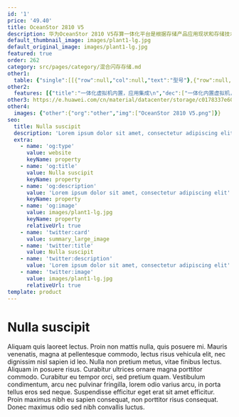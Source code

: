```yaml
---
id: '1'
price: '49.40'
title: OceanStor 2810 V5
description: 华为OceanStor 2810 V5存算一体化平台是根据存储产品应用现状和存储技术未来发展趋势，推出的新一代专用高性能融合存储设备。存储控制器在继承华为OceanStor 企业存储特性的同时提供开放融合数据平台，充分发挥控制器的富余计算能力。用户可将原先部署在物理服务器上的应用迁移到存储控制器内，并提供一体化集成虚拟机、应用隔离、资源控制、高可靠高可用等关键特性。易于快速集成ISV业务平台，显著降低用户TCO。
default_thumbnail_image: images/plant1-lg.jpg
default_original_image: images/plant1-lg.jpg
featured: true
order: 262
category: src/pages/category/混合闪存存储.md
other1: 
  table: {"single":[[{"row":null,"col":null,"text":"型号"},{"row":null,"col":null,"text":"OceanStor 2810"}],[{"row":null,"col":null,"text":"控制器数量"},{"row":null,"col":null,"text":"双控（2U盘控一体）"}],[{"row":null,"col":null,"text":"高速Cache容量（每控制器）"},{"row":null,"col":null,"text":"96GB"}],[{"row":null,"col":null,"text":"支持最大磁盘数"},{"row":null,"col":null,"text":"750"}],[{"row":null,"col":null,"text":"RAID 级别"},{"row":null,"col":null,"text":"RAID0,1,3,5,6,10,50"}],[{"row":null,"col":null,"text":"每控制器最大虚拟机数量"},{"row":null,"col":null,"text":"4（双控最大8）"}],[{"row":null,"col":null,"text":"每VM内存"},{"row":null,"col":null,"text":"128MB<=内存<=VM预留剩余内存（最大约64GB）"}],[{"row":null,"col":null,"text":"每VM vCPU数量"},{"row":null,"col":null,"text":"2 ≤ vCPU核数 ≤ 20"}],[{"row":null,"col":null,"text":"每VM系统盘容量"},{"row":null,"col":null,"text":"≥ 1 GB"}],[{"row":null,"col":null,"text":"每VM数据盘数量"},{"row":null,"col":null,"text":"<=16个"}],[{"row":null,"col":null,"text":"每VM虚拟网口数量"},{"row":null,"col":null,"text":"1个 ≤ 网口 ≤ 最大物理网口数量(12个)"}]]}
other2:
  features: [{"title":"一体化虚拟机内置，应用集成\n","dec":["一体化内置虚拟机，开放存储平台管理接口，支持策略管理，可根据用户需要和应用特性配置CPU策略；应用集成，一栈式提供软硬件服务，易交付，易应用，易运维。"]},{"title":"高可靠，高可用\n","dec":["基于华为企业级存储的可靠性设计，保证数据99.9999%可靠性；RAID2.0+软件架构，重构速度较传统方式最高提升20倍。"]},{"title":"易管理，易维护","dec":["虚拟机应用数据读写由底层存储资源池直接提供，缩短数据访问路径，提升系统性能；统一管理界面，多种告警手段，一键式升级，显著降低用户运维成本。"]}]
other3: https://e.huawei.com/cn/material/datacenter/storage/c0178337e60e4502bfd616f9c1172cbf
other4:
  images: {"other":{"org":"other","img":["OceanStor 2810 V5.png"]}}
seo:
  title: Nulla suscipit
  description: 'Lorem ipsum dolor sit amet, consectetur adipiscing elit'
  extra:
    - name: 'og:type'
      value: website
      keyName: property
    - name: 'og:title'
      value: Nulla suscipit
      keyName: property
    - name: 'og:description'
      value: 'Lorem ipsum dolor sit amet, consectetur adipiscing elit'
      keyName: property
    - name: 'og:image'
      value: images/plant1-lg.jpg
      keyName: property
      relativeUrl: true
    - name: 'twitter:card'
      value: summary_large_image
    - name: 'twitter:title'
      value: Nulla suscipit
    - name: 'twitter:description'
      value: 'Lorem ipsum dolor sit amet, consectetur adipiscing elit'
    - name: 'twitter:image'
      value: images/plant1-lg.jpg
      relativeUrl: true
template: product
---
```


# Nulla suscipit

Aliquam quis laoreet lectus. Proin non mattis nulla, quis posuere mi. Mauris venenatis, magna at pellentesque commodo, lectus risus vehicula elit, nec dignissim nisl sapien id leo. Nulla non pretium metus, vitae finibus lectus. Aliquam in posuere risus. Curabitur ultrices ornare magna porttitor commodo. Curabitur eu tempor orci, sed pretium quam. Vestibulum condimentum, arcu nec pulvinar fringilla, lorem odio varius arcu, in porta tellus eros sed neque. Suspendisse efficitur eget erat sit amet efficitur. Proin maximus nibh eu sapien consequat, non porttitor risus consequat. Donec maximus odio sed nibh convallis luctus.